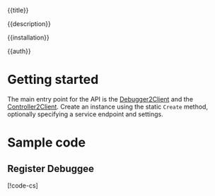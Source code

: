 {{title}}

{{description}}

{{installation}}

{{auth}}

# Getting started

The main entry point for the API is the [Debugger2Client](obj/api/Google.Cloud.Debugger.V2.Debugger2Client.yml) and
the [Controller2Client](obj/api/Google.Cloud.Debugger.V2.Controller2Client.yml).
Create an instance using the static `Create` method, optionally specifying a service endpoint and settings.

# Sample code

## Register Debuggee

[!code-cs[](obj/snippets/Google.Cloud.Debugger.V2.Controller2Client.txt#RegisterDebuggee)]